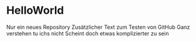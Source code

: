 # HelloWorld
Nur ein neues Repository
Zusätzlicher Text zum Testen von GitHub
Ganz verstehen tu ichs nicht
Scheint doch etwas komplizierter zu sein

